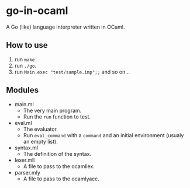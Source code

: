 # go-in-ocaml

A Go (like) language interpreter written in OCaml.

## How to use

1. run `make`
2. run `./go`.
3. run `Main.exec "test/sample.imp";;`
   and so on...

## Modules

- main.ml
  - The very main program.
  - Run the `run` function to test.
- eval.ml
  - The evaluator.
  - Run `eval_command` with a `command` and an initial environment (usualy an empty list).
- syntax.ml
  - The definition of the syntax.
- lexer.mll
  - A file to pass to the ocamllex.
- parser.mly
  - A file to pass to the ocamlyacc.
